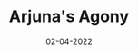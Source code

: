 ---
layout: project
title: "Arjuna's Agony"
caption: Dogfooding Hydejack to sell Hydejack.
description: >
  While Hydejack is built for personal sites, it's versatility allows it to be used a product page as well.
date: '02-04-2022'
accent_image: /assets/img/projects/ArjunasAgony.png   
image: 
  path: /assets/img/projects/ArjunasAgony.png
  # srcset: 
  #   1920w: /assets/img/projects/ArjunasAgony.png
  #   960w:  /assets/img/projects/ArjunasAgony.png
  #   480w:  /assets/img/projects/ArjunasAgony.png
sitemap: false
---